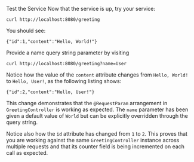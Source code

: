 Test the Service
Now that the service is up, try your service:

```execute-2
curl http://localhost:8080/greeting
```

You should see:

``` 
{"id":1,"content":"Hello, World!"}
```

Provide a name query string parameter by visiting 

```execute-2
curl http://localhost:8080/greeting?name=User
```
Notice how the value of the `content` attribute changes from `Hello, World!` to `Hello, User!`, as the following listing shows:

```
{"id":2,"content":"Hello, User!"}
```
This change demonstrates that the `@RequestParam` arrangement in `GreetingController` is working as expected. The `name` parameter has been given a default value of `World` but can be explicitly overridden through the query string.

Notice also how the `id` attribute has changed from `1` to `2`. This proves that you are working against the same `GreetingController` instance across multiple requests and that its counter field is being incremented on each call as expected.